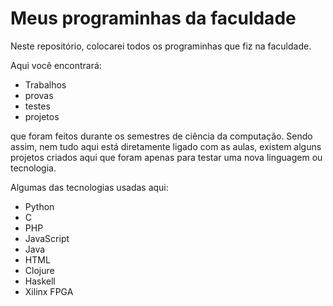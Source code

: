 # Meus programinhas da faculdade

Neste repositório, colocarei todos os programinhas que fiz na faculdade.

Aqui você encontrará:
- Trabalhos
- provas
- testes
- projetos

que foram feitos durante os semestres de ciência da computação.
Sendo assim, nem tudo aqui está diretamente ligado com as aulas, existem alguns projetos criados aqui que foram apenas para testar 
uma nova linguagem ou tecnologia.

Algumas das tecnologias usadas aqui:

- Python
- C
- PHP
- JavaScript
- Java
- HTML
- Clojure
- Haskell
- Xilinx FPGA


